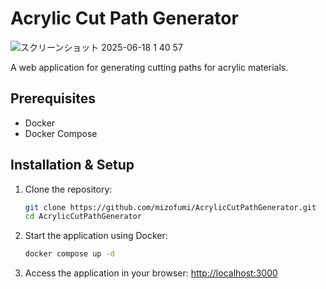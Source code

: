 # Acrylic Cut Path Generator

![スクリーンショット 2025-06-18 1 40 57](https://github.com/user-attachments/assets/9d1e0deb-9762-4037-b419-297067b78d00)

A web application for generating cutting paths for acrylic materials.

## Prerequisites

- Docker
- Docker Compose

## Installation & Setup

1. Clone the repository:
   ```bash
   git clone https://github.com/mizofumi/AcrylicCutPathGenerator.git
   cd AcrylicCutPathGenerator
   ```

2. Start the application using Docker:
   ```bash
   docker compose up -d
   ```

3. Access the application in your browser:
   [http://localhost:3000](http://localhost:3000)
